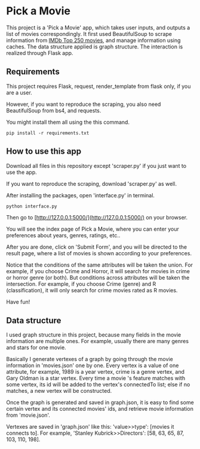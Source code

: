 
# Pick a Movie

This project is a 'Pick a Movie' app, which takes user inputs, and outputs a list of movies correspondingly. It first used BeautifulSoup to scrape information from [IMDb Top 250 movies](https://www.imdb.com/chart/top/?ref_=nv_mv_250), and manage information using caches. The data structure applied is graph structure. The interaction is realized through Flask app.

## Requirements

This project requires Flask, request, render\_template from flask only, if you are a user.

However, if you want to reproduce the scraping, you also need BeautifulSoup from bs4, and requests.

You might install them all using the this command.

```
pip install -r requirements.txt
```

## How to use this app

Download all files in this repository except 'scraper.py' if you just want to use the app.

If you want to reproduce the scraping, download 'scraper.py' as well.
 
After installing the packages, open 'interface.py' in terminal.

```
python interface.py
```

Then go to [http://127.0.0.1:5000/](http://127.0.0.1:5000/) on your browser.

You will see the index page of Pick a Movie, where you can enter your preferences about years, genres, ratings, etc..

After you are done, click on 'Submit Form', and you will be directed to the result page, where a list of movies is shown according to your preferences.

Notice that the conditions of the same attributes will be taken the union. For example, if you choose Crime and Horror, it will search for movies in crime or horror genre (or both). But conditions across attributes will be taken the intersection. For example, if you choose Crime (genre) and R (classification), it will only search for crime movies rated as R movies.

Have fun!

## Data structure

I used graph structure in this project, because many fields in the movie information are multiple ones. For example, usually there are many genres and stars for one movie.

Basically I generate vertexes of a graph by going through the movie information in 'movies.json' one by one. Every vertex is a value of one attribute, for example, 1989 is a year vertex, crime is a genre vertex, and Gary Oldman is a star vertex. Every time a movie 's feature matches with some vertex, its id will be added to the vertex's connectedTo list; else if no matches, a new vertex will be constructed.

Once the graph is generated and saved in graph.json, it is easy to find some certain vertex and its connected movies' ids, and retrieve movie information from 'movie.json'.

Vertexes are saved in 'graph.json' like this: 'value>>type': [movies it connects to]. For example, 'Stanley Kubrick>>Directors': [58, 63, 65, 87, 103, 110, 198].
